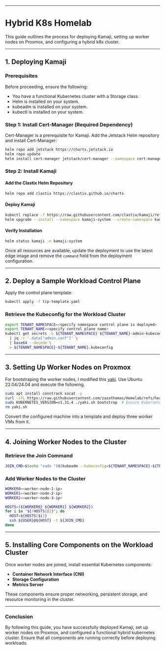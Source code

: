   
---

# **Hybrid K8s Homelab**  

This guide outlines the process for deploying Kamaji, setting up worker nodes on Proxmox, and configuring a hybrid k8s cluster.  

---

## **1. Deploying Kamaji**  

### **Prerequisites**  
Before proceeding, ensure the following:  
- You have a functional Kubernetes cluster with a Storage class.
- Helm is installed on your system.  
- kubeadm is installed on your system.
- kubectl is installed on your system.

### **Step 1: Install Cert-Manager** (Required Dependency)  

Cert-Manager is a prerequisite for Kamaji. Add the Jetstack Helm repository and install Cert-Manager:  

```bash
helm repo add jetstack https://charts.jetstack.io
helm repo update
helm install cert-manager jetstack/cert-manager --namespace cert-manager --create-namespace --set installCRDs=true
```

### **Step 2: Install Kamaji**  

#### **Add the Clastix Helm Repository**  

```bash
helm repo add clastix https://clastix.github.io/charts
```

#### **Deploy Kamaji**  

```bash
kubectl replace -f https://raw.githubusercontent.com/clastix/kamaji/refs/tags/edge-24.12.1/charts/kamaji/crds/kamaji.clastix.io_tenantcontrolplanes.yaml
helm upgrade --install --namespace kamaji-system --create-namespace kamaji clastix/kamaji
```

#### **Verify Installation**  

```bash
helm status kamaji -n kamaji-system
```

Once all resources are available, update the deployment to use the latest edge image and remove the `command` field from the deployment configuration.  

---

## **2. Deploy a Sample Workload Control Plane**  

Apply the control plane template:  

```bash
kubectl apply -f tcp-template.yaml
```

### **Retrieve the Kubeconfig for the Workload Cluster**  

```bash
export TENANT_NAMESPACE=<specify namespace control plane is deployed>
export TENANT_NAME=<specify control plane name>
kubectl get secrets -n ${TENANT_NAMESPACE} ${TENANT_NAME}-admin-kubeconfig -o json \
  | jq -r '.data["admin.conf"]' \
  | base64 --decode \
  > ${TENANT_NAMESPACE}-${TENANT_NAME}.kubeconfig
```

---

## **3. Setting Up Worker Nodes on Proxmox**  
 
For bootstraping the worker nodes, I modified this [yaki](https://github.com/clastix/yaki/tree/master). Use Ubuntu 22.04/24.04 and execute the following. 

```bash
sudo apt install conntrack socat -y
curl -sfL https://raw.githubusercontent.com/zazathomas/Homelab/refs/heads/main/K8s/kamaji/yaki.sh > yaki.sh && chmod +x yaki.sh
sudo KUBERNETES_VERSION=v1.31.4 ./yaki.sh bootstrap  # Ensure Kubernetes version matches the control plane
rm yaki.sh
```

Convert the configured machine into a template and deploy three worker VMs from it.  

---

## **4. Joining Worker Nodes to the Cluster**  

### **Retrieve the Join Command**  

```bash
JOIN_CMD=$(echo "sudo ")$(kubeadm --kubeconfig=${TENANT_NAMESPACE}-${TENANT_NAME}.kubeconfig token create --print-join-command)
```

### **Add Worker Nodes to the Cluster**  

```bash
WORKER0=<worker-node-1-ip>
WORKER1=<worker-node-2-ip>
WORKER2=<worker-node-3-ip>

HOSTS=(${WORKER0} ${WORKER1} ${WORKER2})
for i in "${!HOSTS[@]}"; do
  HOST=${HOSTS[$i]}
  ssh ${USER}@${HOST} -t ${JOIN_CMD}
done
```

---

## **5. Installing Core Components on the Workload Cluster**  

Once worker nodes are joined, install essential Kubernetes components:  

- **Container Network Interface (CNI)**
- **Storage Configuration**
- **Metrics Server**

These components ensure proper networking, persistent storage, and resource monitoring in the cluster.  

---

### **Conclusion**  
By following this guide, you have successfully deployed Kamaji, set up worker nodes on Proxmox, and configured a functional hybrid kubernetes cluster. Ensure that all components are running correctly before deploying workloads.  
